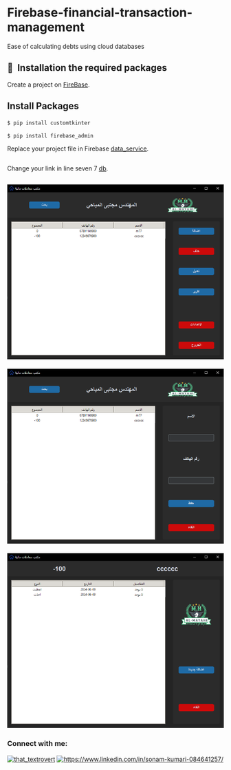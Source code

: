 # Firebase-financial-transaction-management
Ease of calculating debts using cloud databases

## 🚀&nbsp; Installation the required packages
Create a project on [FireBase](https://console.firebase.google.com/).
## Install Packages
```
$ pip install customtkinter
```
```
$ pip install firebase_admin
```
Replace your project file in Firebase [data_service](https://github.com/mojtaba-almayhay/Firebase-financial-transaction-management/blob/main/config/data_service.json).
## 
Change your link in line seven 7 [db](https://github.com/mojtaba-almayhay/Firebase-financial-transaction-management/blob/main/config/db.py).
## 
####          
![](https://github.com/mojtaba-almayhay/Firebase-financial-transaction-management/blob/main/screens/screen1.PNG)
####

####          
![](https://github.com/mojtaba-almayhay/Firebase-financial-transaction-management/blob/main/screens/screen2.PNG)
####

####          
![](https://github.com/mojtaba-almayhay/Firebase-financial-transaction-management/blob/main/screens/screen3.PNG)
####

<h3 align="left">Connect with me:</h3>
<p align="left">
<a href="https://twitter.com/that_textrovert" target="blank"><img align="center" src="https://raw.githubusercontent.com/rahuldkjain/github-profile-readme-generator/master/src/images/icons/Social/twitter.svg" alt="that_textrovert" height="30" width="40" /></a>
<a href="https://linkedin.com/in/https://www.linkedin.com/in/sonam-kumari-084641257/" target="blank"><img align="center" src="https://raw.githubusercontent.com/rahuldkjain/github-profile-readme-generator/master/src/images/icons/Social/linked-in-alt.svg" alt="https://www.linkedin.com/in/sonam-kumari-084641257/" height="30" width="40" /></a>
</p>

